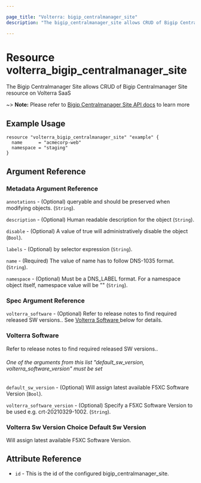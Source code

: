 ```yaml
---

page_title: "Volterra: bigip_centralmanager_site"
description: "The bigip_centralmanager_site allows CRUD of Bigip Centralmanager Site resource on Volterra SaaS"

---
```


Resource volterra_bigip_centralmanager_site
===========================================

The Bigip Centralmanager Site allows CRUD of Bigip Centralmanager Site resource on Volterra SaaS

~> **Note:** Please refer to [Bigip Centralmanager Site API docs](https://docs.cloud.f5.com/docs-v2/api/views-bigip-centralmanager-site) to learn more

Example Usage
-------------

```hcl
resource "volterra_bigip_centralmanager_site" "example" {
  name      = "acmecorp-web"
  namespace = "staging"
}

```

Argument Reference
------------------

### Metadata Argument Reference

`annotations` - (Optional) queryable and should be preserved when modifying objects. (`String`).

`description` - (Optional) Human readable description for the object (`String`).

`disable` - (Optional) A value of true will administratively disable the object (`Bool`).

`labels` - (Optional) by selector expression (`String`).

`name` - (Required) The value of name has to follow DNS-1035 format. (`String`).

`namespace` - (Optional) Must be a DNS_LABEL format. For a namespace object itself, namespace value will be "" (`String`).

### Spec Argument Reference

`volterra_software` - (Optional) Refer to release notes to find required released SW versions.. See [Volterra Software ](#volterra-software) below for details.

### Volterra Software

Refer to release notes to find required released SW versions..

###### One of the arguments from this list "default_sw_version, volterra_software_version" must be set

`default_sw_version` - (Optional) Will assign latest available F5XC Software Version (`Bool`).

`volterra_software_version` - (Optional) Specify a F5XC Software Version to be used e.g. crt-20210329-1002. (`String`).

### Volterra Sw Version Choice Default Sw Version

Will assign latest available F5XC Software Version.

Attribute Reference
-------------------

-	`id` - This is the id of the configured bigip_centralmanager_site.
